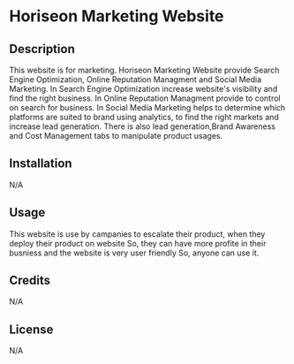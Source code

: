 # Horiseon Marketing Website

## Description

This website is for marketing. Horiseon Marketing Website provide Search Engine Optimization, Online Reputation Managment and Social Media Marketing. In Search Engine Optimization increase website's visibility and find the right business. In Online Reputation Managment provide to control on search for business. In Social Media Marketing helps to determine which platforms are suited to brand using analytics, to find the right markets and increase lead generation. There is also lead generation,Brand Awareness and Cost Management tabs to manipulate product usages.

## Installation

N/A

## Usage
This website is use by campanies to escalate their product, when they deploy their product on website So, they can have more profite in their busniess and the website is very user friendly So, anyone can use it.

## Credits

N/A

## License

N/A